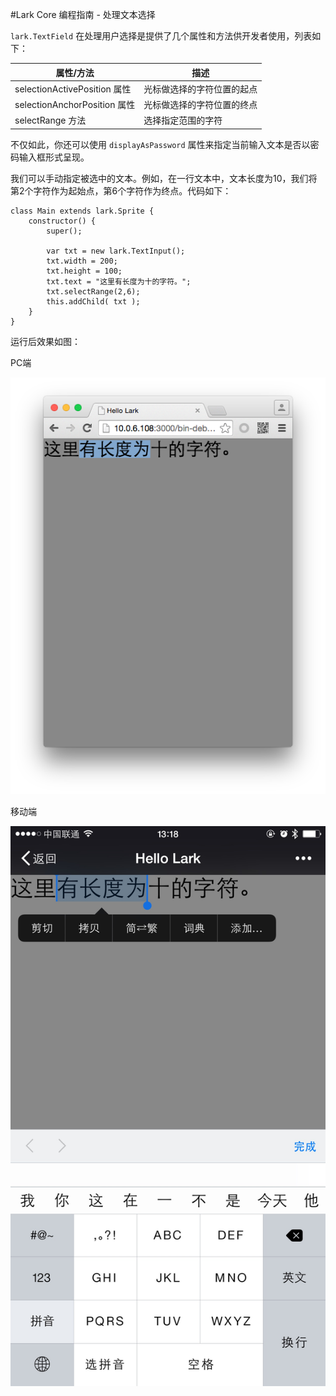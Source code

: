 #Lark Core 编程指南 - 处理文本选择



`lark.TextField` 在处理用户选择是提供了几个属性和方法供开发者使用，列表如下：

| 属性/方法                      | 描述                                     |
| ------------------------------|----------------------------------------- |
| selectionActivePosition 属性   | 光标做选择的字符位置的起点                  |
| selectionAnchorPosition 属性   | 光标做选择的字符位置的终点                  |
| selectRange 方法               | 选择指定范围的字符                         |


不仅如此，你还可以使用 `displayAsPassword` 属性来指定当前输入文本是否以密码输入框形式呈现。

我们可以手动指定被选中的文本。例如，在一行文本中，文本长度为10，我们将第2个字符作为起始点，第6个字符作为终点。代码如下：

```
class Main extends lark.Sprite {
    constructor() {
        super();

        var txt = new lark.TextInput();
        txt.width = 200;
        txt.height = 100;
        txt.text = "这里有长度为十的字符。";
        txt.selectRange(2,6);
        this.addChild( txt );
    }
}
```

运行后效果如图：

PC端

![textField](image/11-4-3.png)

移动端

![textField](image/11-4-4.jpg)

